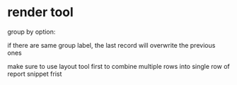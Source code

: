 # render tool

group by option:

if there are same group label, the last record will overwrite the previous ones

make sure to use layout tool first to combine multiple rows into single row of report snippet frist

